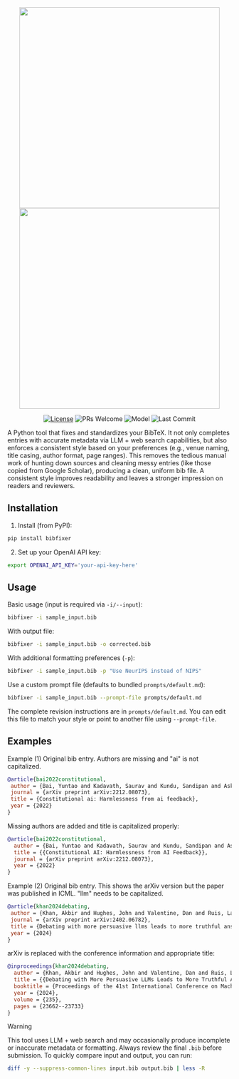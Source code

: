 <div align="center">
<img src="logo.png#gh-light-mode-only" alt="" width="450"><img src="logo.png#gh-dark-mode-only" alt="" width="450">

[![License](https://img.shields.io/badge/License-MIT-yellow.svg)](LICENSE)
![PRs Welcome](https://img.shields.io/badge/PRs-welcome-blue.svg)
![Model](https://img.shields.io/badge/Model-GPT--5--mini-purple?logo=openai&logoColor=white)
![Last Commit](https://img.shields.io/github/last-commit/takashiishida/bibfixer)
</div>

A Python tool that fixes and standardizes your BibTeX. It not only completes entries with accurate metadata via LLM + web search capabilities, but also enforces a consistent style based on your preferences (e.g., venue naming, title casing, author format, page ranges). This removes the tedious manual work of hunting down sources and cleaning messy entries (like those copied from Google Scholar), producing a clean, uniform bib file. A consistent style improves readability and leaves a stronger impression on readers and reviewers.

## Installation

1. Install (from PyPI):
```bash
pip install bibfixer
```

2. Set up your OpenAI API key:
```bash
export OPENAI_API_KEY='your-api-key-here'
```

## Usage

Basic usage (input is required via `-i/--input`):
```bash
bibfixer -i sample_input.bib
```

With output file:
```bash
bibfixer -i sample_input.bib -o corrected.bib
```

With additional formatting preferences (`-p`):
```bash
bibfixer -i sample_input.bib -p "Use NeurIPS instead of NIPS"
```

Use a custom prompt file (defaults to bundled `prompts/default.md`):
```bash
bibfixer -i sample_input.bib --prompt-file prompts/default.md
```

The complete revision instructions are in `prompts/default.md`. You can edit this file to match your style or point to another file using `--prompt-file`.

## Examples

Example (1) Original bib entry. Authors are missing and "ai" is not capitalized.
```bib
@article{bai2022constitutional,
 author = {Bai, Yuntao and Kadavath, Saurav and Kundu, Sandipan and Askell, Amanda and Kernion, Jackson and Jones, Andy and Chen, Anna and Goldie, Anna and Mirhoseini, Azalia and McKinnon, Cameron and others},
 journal = {arXiv preprint arXiv:2212.08073},
 title = {Constitutional ai: Harmlessness from ai feedback},
 year = {2022}
}
```

Missing authors are added and title is capitalized properly:
```bib
@article{bai2022constitutional,
  author = {Bai, Yuntao and Kadavath, Saurav and Kundu, Sandipan and Askell, Amanda and Kernion, Jackson and Jones, Andy and Chen, Anna and Goldie, Anna and Mirhoseini, Azalia and McKinnon, Cameron and Chen, Carol and Olsson, Catherine and Olah, Christopher and Hernandez, Danny and Drain, Dawn and Ganguli, Deep and Li, Dustin and Tran-Johnson, Eli and Perez, Ethan and Kerr, Jamie and Mueller, Jared and Ladish, Jeffrey and Landau, Joshua and Ndousse, Kamal and Lukosuite, Kamile and Lovitt, Liane and Sellitto, Michael and Elhage, Nelson and Schiefer, Nicholas and Mercado, Noemi and DasSarma, Nova and Lasenby, Robert and Larson, Robin and Ringer, Sam and Johnston, Scott and Kravec, Shauna and El Showk, Sheer and Fort, Stanislav and Lanham, Tamera and Telleen-Lawton, Timothy and Conerly, Tom and Henighan, Tom and Hume, Tristan and Bowman, Samuel R. and Hatfield-Dodds, Zac and Mann, Ben and Amodei, Dario and Joseph, Nicholas and McCandlish, Sam and Brown, Tom and Kaplan, Jared},
  title = {{Constitutional AI: Harmlessness from AI Feedback}},
  journal = {arXiv preprint arXiv:2212.08073},
  year = {2022}
}
```

Example (2) Original bib entry. This shows the arXiv version but the paper was published in ICML. "llm" needs to be capitalized.
```bib
@article{khan2024debating,
 author = {Khan, Akbir and Hughes, John and Valentine, Dan and Ruis, Laura and Sachan, Kshitij and Radhakrishnan, Ansh and Grefenstette, Edward and Bowman, Samuel R and Rockt{\"a}schel, Tim and Perez, Ethan},
 journal = {arXiv preprint arXiv:2402.06782},
 title = {Debating with more persuasive llms leads to more truthful answers},
 year = {2024}
}
```

arXiv is replaced with the conference information and appropriate title:
```bib
@inproceedings{khan2024debating,
  author = {Khan, Akbir and Hughes, John and Valentine, Dan and Ruis, Laura and Sachan, Kshitij and Radhakrishnan, Ansh and Grefenstette, Edward and Bowman, Samuel R. and Rockt{\"a}schel, Tim and Perez, Ethan},
  title = {{Debating with More Persuasive LLMs Leads to More Truthful Answers}},
  booktitle = {Proceedings of the 41st International Conference on Machine Learning},
  year = {2024},
  volume = {235},
  pages = {23662--23733}
}
```

> [!WARNING]
> This tool uses LLM + web search and may occasionally produce incomplete or inaccurate metadata or formatting. Always review the final `.bib` before submission. To quickly compare input and output, you can run:
>
> ```bash
> diff -y --suppress-common-lines input.bib output.bib | less -R
> ```